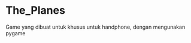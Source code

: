 # The_Planes

Game yang dibuat untuk khusus untuk handphone, dengan mengunakan pygame 
<a href="https://drive.google.com/file/d/1Vsz6cH9HM8caztXQJ4n2UtcxmCw6tPOf/view?usp=drivesdk" target="_blank" alt="Drive the_planes"/></a>  
 
